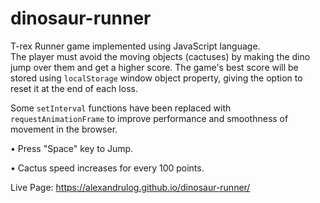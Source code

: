 # dinosaur-runner

T-rex Runner game implemented using JavaScript language.  
The player must avoid the moving objects (cactuses) by making the dino jump over them and get a higher score.
The game's best score will be stored using `localStorage` window object property, giving the option to reset it at the end of each loss.  

Some `setInterval` functions have been replaced with `requestAnimationFrame` to improve performance and smoothness of movement in the browser.

• Press "Space" key to Jump.  

• Cactus speed increases for every 100 points.

Live Page: https://alexandrulog.github.io/dinosaur-runner/
